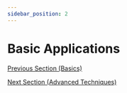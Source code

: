 ```yaml
---
sidebar_position: 2
---
```


# Basic Applications


[Previous Section (Basics)](prompting-basics)

[Next Section (Advanced Techniques)](prompting-advanced-techniques)
